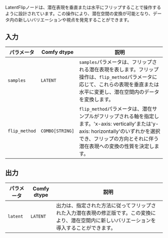 
LatentFlipノードは、潜在表現を垂直または水平にフリップすることで操作するように設計されています。この操作により、潜在空間の変換が可能となり、データ内の新しいバリエーションや視点を発見することができます。

## 入力

| パラメータ     | Comfy dtype  | 説明 |
|---------------|--------------|-------------|
| `samples`     | `LATENT`     | `samples`パラメータは、フリップされる潜在表現を表します。フリップ操作は、`flip_method`パラメータに応じて、これらの表現を垂直または水平に変更し、潜在空間内のデータを変換します。 |
| `flip_method` | `COMBO[STRING]` | `flip_method`パラメータは、潜在サンプルがフリップされる軸を指定します。'x-axis: vertically'または'y-axis: horizontally'のいずれかを選択でき、フリップの方向とそれに伴う潜在表現への変換の性質を決定します。 |

## 出力

| パラメータ | Comfy dtype | 説明 |
|-----------|-------------|-------------|
| `latent`  | `LATENT`    | 出力は、指定された方法に従ってフリップされた入力潜在表現の修正版です。この変換により、潜在空間内に新しいバリエーションを導入することができます。 |
